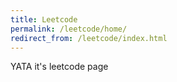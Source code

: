```yaml
---
title: Leetcode
permalink: /leetcode/home/
redirect_from: /leetcode/index.html
---
```


YATA it's leetcode page
